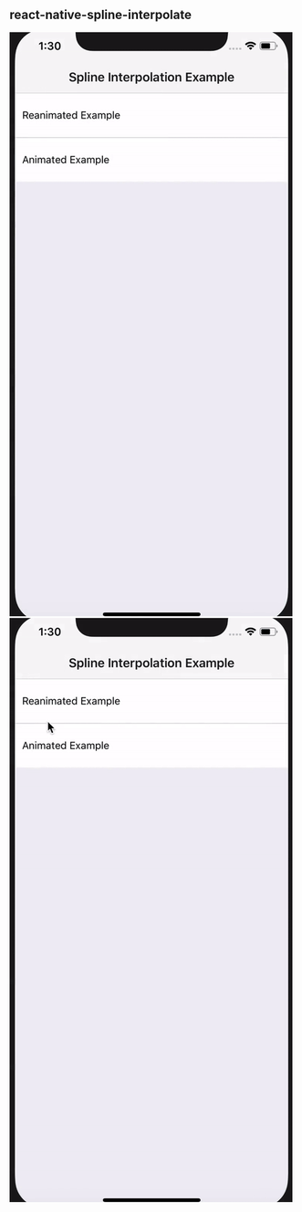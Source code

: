 ## react-native-spline-interpolate
![reanimated](Gifs/reanimated.gif)
![animated](Gifs/animated.gif)